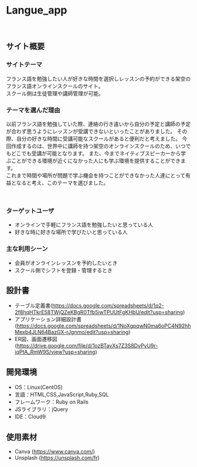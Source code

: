 # Langue_app
​
## サイト概要
### サイトテーマ
フランス語を勉強したい人が好きな時間を選択しレッスンの予約ができる架空のフランス語オンラインスクールのサイト。<br>
スクール側は生徒管理や講師管理が可能。
​
### テーマを選んだ理由
以前フランス語を勉強していた際、連絡の行き違いから自分の予定と講師の予定が合わず思うようにレッスンが受講できないといったことがありました。
その際、自分の好きな時間に受講可能なスクールがあると便利だと考えました。
今回作成するのは、世界中に講師を持つ架空のオンラインスクールのため、いつでもどこでも受講が可能となります。
また、今までネイティブスピーカーから学ぶことができる環境が近くになかった人にも学ぶ環境を提供することができます。<br>
これまで時間や場所が問題で学ぶ機会を持つことができなかった人達にとって有益となると考え、このテーマを選びました。

​
### ターゲットユーザ
* オンラインで手軽にフランス語を勉強したいと思っている人
* 好きな時に好きな場所で学びたいと思っている人
​

### 主な利用シーン
* 会員がオンラインレッスンを予約したいとき
* スクール側でシフトを登録・管理するとき
​

## 設計書
- テーブル定義書(https://docs.google.com/spreadsheets/d/1q2-2f8hqHTkrE58TWjQZeKBgR0Tfb5iwTPUUtFgKHbU/edit?usp=sharing)
- アプリケーション詳細設計書(https://docs.google.com/spreadsheets/d/1NoXgpqwN0ma6oPC4N92hhMexb4JLN64BazGX-rJgnmo/edit?usp=sharing)
- ER図、画面遷移図(https://drive.google.com/file/d/1ozBTavXs7Z3S8DvPyU9r-iqPtA_RmW9S/view?usp=sharing)
​

## 開発環境
- OS：Linux(CentOS)
- 言語：HTML,CSS,JavaScript,Ruby,SQL
- フレームワーク：Ruby on Rails
- JSライブラリ：jQuery
- IDE：Cloud9
​

## 使用素材
- Canva (https://www.canva.com/)
- Unsplash (https://unsplash.com/fr)